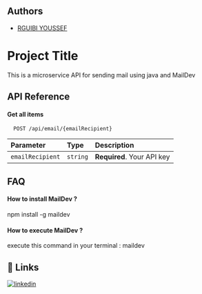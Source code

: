 ## Authors

- [RGUIBI YOUSSEF](https://github.com/Youssef59800/microservice-email)

# Project Title

This is a microservice API for sending mail using java and MailDev

## API Reference

#### Get all items

```http
  POST /api/email/{emailRecipient}
```

| Parameter        | Type     | Description                |
| :--------        | :------- | :------------------------- |
| `emailRecipient` | `string` | **Required**. Your API key |


## FAQ

#### How to install MailDev ?

npm install -g maildev

#### How to execute MailDev ?

execute this command in your terminal :
maildev


## 🔗 Links
[![linkedin](www.linkedin.com/in/youssef-rguibi-5a2761256)](https://www.linkedin.com/)


